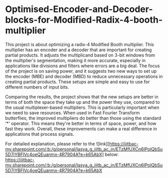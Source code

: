 # Optimised-Encoder-and-Decoder-blocks-for-Modified-Radix-4-booth-multiplier

This project is about optimizing a radix-4 Modified Booth multiplier. This multiplier has an encoder and a decoder that are important for creating partial products. It adjusts the multiplicand based on 3-bit windows from the multiplier's segmentation, making it more accurate, especially in applications like divisions and filters where errors are a big deal. The focus of the project is on saving power, and it suggests two new ways to set up the encoder (MBE) and decoder (MBD) to reduce unnecessary operations in creating partial products. These setups are simple and easy to use for different numbers of input bits.  

Comparing the results, the project shows that the new setups are better in terms of both the space they take up and the power they use, compared to the usual multiplexer-based multipliers. This is particularly important when we need to save resources. When used in Fast Fourier Transform butterflies, the improved multipliers do better than those using the standard ‘*' operator. This means they're better in terms of space, power, and how fast they work. Overall, these improvements can make a real difference in applications that process signals.  

For detailed explanation, please refer to the ![link][https://iiitbac-my.sharepoint.com/:b:/g/personal/lasya_g_iiitb_ac_in/ETzMfUXCn6lPolQbSu5D7iYBFlVc4oeQEuanmx-4R7904A?e=k65AbX] below:  
https://iiitbac-my.sharepoint.com/:b:/g/personal/lasya_g_iiitb_ac_in/ETzMfUXCn6lPolQbSu5D7iYBFlVc4oeQEuanmx-4R7904A?e=k65AbX

